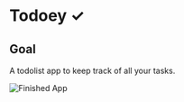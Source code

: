 
# Todoey ✓

## Goal

A todolist app to keep track of all your tasks.

![Finished App](https://github.com/jhuilin/storage/blob/master/todo.gif)
